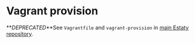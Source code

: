 Vagrant provision
=================

**_DEPRECATED_**See `Vagrantfile` and `vagrant-provision` in [main Estaty repository](https://github.com/estaty/estaty).
